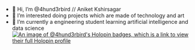 - 👋 Hi, I’m @4hund3rbird // Aniket Kshirsagar
- 👀 I’m interested doing projects which are made of technology and art
- 🌱 I’m currently a engineering student learning artificial intelligence and data science
[![An image of @4hund3rbird's Holopin badges, which is a link to view their full Holopin profile](https://holopin.me/4hund3rbird)](https://holopin.io/@4hund3rbird)

<!---
4hund3rbird/4hund3rbird is a ✨ special ✨ repository because its `README.md` (this file) appears on your GitHub profile.
You can click the Preview link to take a look at your changes.
--->
